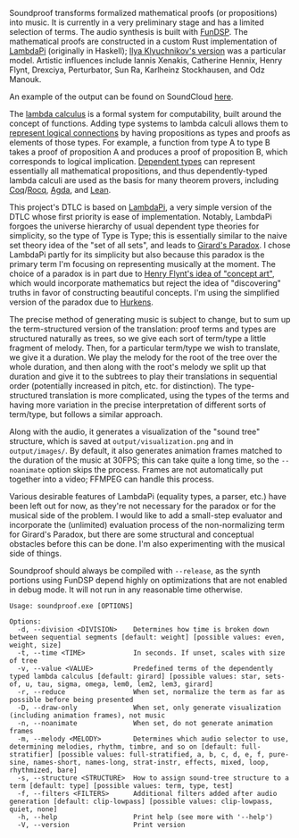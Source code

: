 Soundproof transforms formalized mathematical proofs (or propositions) into music.
It is currently in a very preliminary stage and has a limited selection of terms. The audio synthesis is built with
[FunDSP](https://github.com/SamiPerttu/fundsp). The mathematical proofs are constructed in a
custom Rust implementation of [LambdaPi](https://www.andres-loeh.de/LambdaPi/) (originally in Haskell);
[Ilya Klyuchnikov's version](https://github.com/ilya-klyuchnikov/lambdapi) was a particular model.
Artistic influences include Iannis Xenakis, Catherine Hennix, Henry Flynt, Drexciya, Perturbator, Sun Ra, 
Karlheinz Stockhausen, and Odz Manouk.

<!-- Examples of the output can be found on SoundCloud [here (type-structured)](https://soundcloud.com/user-619734785/system-output-v13)
and [here (term-structured)](https://soundcloud.com/user-619734785/system-output-v12). -->

An example of the output can be found on SoundCloud [here](https://soundcloud.com/user-619734785/girards-paradox-well-foundedness-of-omega).

The [lambda calculus](https://en.wikipedia.org/wiki/Lambda_calculus) is a formal system for computability,
built around the concept of functions. Adding type systems to lambda calculi allows them to [represent logical
connections](https://en.wikipedia.org/wiki/Curry%E2%80%93Howard_correspondence) by having propositions as types
and proofs as elements of those types. For example, a function from type A to type B takes a proof of proposition A
and produces a proof of proposition B, which corresponds to logical implication. 
[Dependent types](https://en.wikipedia.org/wiki/Dependent_type) can represent essentially all mathematical propositions,
and thus dependently-typed lambda calculi are used as the basis for many theorem provers, including 
[Coq](https://coq.inria.fr/)/[Rocq](https://rocq-prover.org/about#history), [Agda](https://github.com/agda/agda),
and [Lean](https://lean-lang.org/).

This project's DTLC is based on [LambdaPi](https://www.andres-loeh.de/LambdaPi/), a very simple version
of the DTLC whose first priority is ease of implementation.
Notably, LambdaPi forgoes the universe hierarchy of usual dependent type theories for simplicity,
so the type of Type is Type; this is essentially similar to the naive set theory idea 
of the "set of all sets", and leads to [Girard's Paradox](https://en.wikipedia.org/wiki/System_U).
I chose LambdaPi partly for its simplicity but also because this paradox is the primary 
term I'm focusing on representing musically at the moment.
The choice of a paradox is in part due to [Henry Flynt's idea of "concept art"](https://henryflynt.org/aesthetics/conart.html), 
which would incorporate mathematics but reject the idea of "discovering" truths in favor of constructing
beautiful concepts.
I'm using the simplified version of the paradox due to [Hurkens](https://www.cs.cmu.edu/~kw/scans/hurkens95tlca.pdf).

The precise method of generating music is subject to change, but to sum up the term-structured 
version of the translation: proof terms and types are structured naturally as trees, so we give 
each sort of term/type a little fragment of melody. Then, for a particular term/type we wish to 
translate, we give it a duration. We play the melody for the root of the tree over the whole
duration, and then along with the root's melody we split up that duration and give it to the subtrees
to play their translations in sequential order (potentially increased in pitch, etc. for distinction).
The type-structured translation is more complicated, using the types of the terms and having more
variation in the precise interpretation of different sorts of term/type, but follows a similar approach.

Along with the audio, it generates a visualization of the "sound tree" structure, 
which is saved at `output/visualization.png` and in `output/images/`. By default, it also
generates animation frames matched to the duration of the music at 30FPS; this can take
quite a long time, so the `--noanimate` option skips the process. Frames are not
automatically put together into a video; FFMPEG can handle this process.

Various desirable features of LambdaPi (equality types, a parser, etc.) have been left out for now,
as they're not necessary for the paradox or for the musical side of the problem.
I would like to add a small-step evaluator and incorporate the (unlimited)
evaluation process of the non-normalizing term for Girard's Paradox, but there are some structural and
conceptual obstacles before this can be done. I'm also experimenting with the musical side of things.

Soundproof should always be compiled with `--release`, as the synth portions using FunDSP depend highly
on optimizations that are not enabled in debug mode. It will not run in any reasonable time
otherwise.

```
Usage: soundproof.exe [OPTIONS]

Options:
  -d, --division <DIVISION>    Determines how time is broken down between sequential segments [default: weight] [possible values: even, weight, size]
  -t, --time <TIME>            In seconds. If unset, scales with size of tree
  -v, --value <VALUE>          Predefined terms of the dependently typed lambda calculus [default: girard] [possible values: star, sets-of, u, tau, sigma, omega, lem0, lem2, lem3, girard]
  -r, --reduce                 When set, normalize the term as far as possible before being presented
  -D, --draw-only              When set, only generate visualization (including animation frames), not music
  -n, --noanimate              When set, do not generate animation frames
  -m, --melody <MELODY>        Determines which audio selector to use, determining melodies, rhythm, timbre, and so on [default: full-stratifier] [possible values: full-stratified, a, b, c, d, e, f, pure-sine, names-short, names-long, strat-instr, effects, mixed, loop, rhythmized, bare]   
  -s, --structure <STRUCTURE>  How to assign sound-tree structure to a term [default: type] [possible values: term, type, test]
  -f, --filters <FILTERS>      Additional filters added after audio generation [default: clip-lowpass] [possible values: clip-lowpass, quiet, none]
  -h, --help                   Print help (see more with '--help')
  -V, --version                Print version
```
